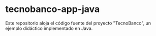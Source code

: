 # tecnobanco-app-java
Este repositorio aloja el código fuente del proyecto "TecnoBanco", un ejemplo didáctico implementado en Java.
